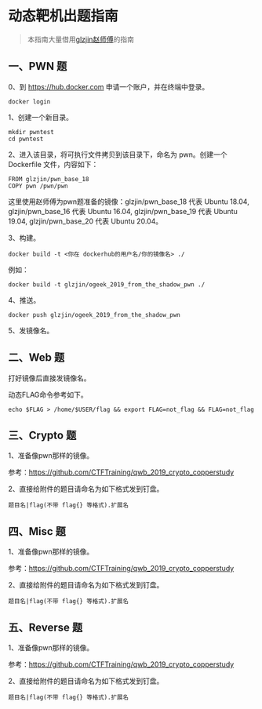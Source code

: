 # 动态靶机出题指南

> 本指南大量借用[glzjin赵师傅](https://www.zhaoj.in/read-6259.html)的指南  

## 一、PWN 题
0、到 https://hub.docker.com 申请一个账户，并在终端中登录。
```
docker login
```
1、创建一个新目录。
```
mkdir pwntest
cd pwntest
```
2、进入该目录，将可执行文件拷贝到该目录下，命名为 pwn。创建一个 Dockerfile 文件，内容如下：
```
FROM glzjin/pwn_base_18
COPY pwn /pwn/pwn
```
这里使用赵师傅为pwn题准备的镜像：glzjin/pwn_base_18 代表 Ubuntu 18.04, glzjin/pwn_base_16 代表 Ubuntu 16.04, glzjin/pwn_base_19 代表 Ubuntu 19.04, glzjin/pwn_base_20 代表 Ubuntu 20.04。

3、构建。
```
docker build -t <你在 dockerhub的用户名/你的镜像名> ./
```
例如：
```
docker build -t glzjin/ogeek_2019_from_the_shadow_pwn ./
```
4、推送。
```
docker push glzjin/ogeek_2019_from_the_shadow_pwn
```
5、发镜像名。

## 二、Web 题
打好镜像后直接发镜像名。

动态FLAG命令参考如下。
```
echo $FLAG > /home/$USER/flag && export FLAG=not_flag && FLAG=not_flag 
```
## 三、Crypto 题
1、准备像pwn那样的镜像。

参考：https://github.com/CTFTraining/qwb_2019_crypto_copperstudy

2、直接给附件的题目请命名为如下格式发到钉盘。
```
题目名|flag(不带 flag{} 等格式).扩展名
```

## 四、Misc 题
1、准备像pwn那样的镜像。

参考：https://github.com/CTFTraining/qwb_2019_crypto_copperstudy

2、直接给附件的题目请命名为如下格式发到钉盘。
```
题目名|flag(不带 flag{} 等格式).扩展名
```
## 五、Reverse 题
1、准备像pwn那样的镜像。

参考：https://github.com/CTFTraining/qwb_2019_crypto_copperstudy

2、直接给附件的题目请命名为如下格式发到钉盘。
```
题目名|flag(不带 flag{} 等格式).扩展名
```